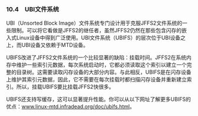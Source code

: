 ### 10.4　UBI文件系统

UBI（Unsorted Block Image）文件系统专门设计用于克服JFFS2文件系统的一些限制。可以将它看做是JFFS2的继任者，虽然JFFS2仍然在那些包含闪存的嵌入式Linux设备中得到广泛使用。UBI文件系统（UBIFS）的层次位于UBI设备之上，而UBI设备又依赖于MTD设备。

UBIFS改进了JFFS2文件系统的一个比较显著的缺陷：挂载时间。JFFS2在系统内存中维护一些索引元数据，每次系统启动时，它都必须读取这个索引以建立一个完整的目录树。这需要读取闪存设备的大部分内容。与此相反，UBIFS是在闪存设备上维护其索引元数据，因此，它不需要在每次挂载时都扫描闪存设备并重新建立索引。所以，挂载UBIFS要比挂载JFFS2快很多。

UBIFS还支持写缓存，这可以显著提升性能。你可以从以下网址了解更多UBIFS的优点：<a class="my_markdown" href="['http://www.linux-mtd.infradead.org/doc/ubifs.html']">www.linux-mtd.infradead.org/doc/ubifs.html</a>。


